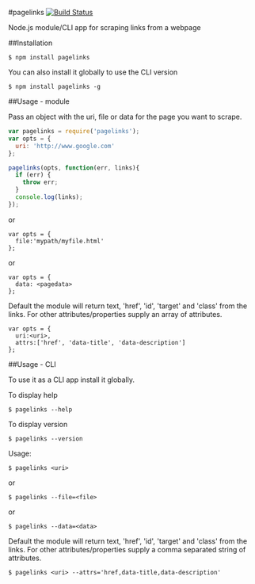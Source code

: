 #pagelinks [![Build Status](https://travis-ci.org/zrrrzzt/pagelinks.svg?branch=master)](https://travis-ci.org/zrrrzzt/pagelinks)

Node.js module/CLI app for scraping links from a webpage

##Installation

```
$ npm install pagelinks
```

You can also install it globally to use the CLI version

```
$ npm install pagelinks -g
```

##Usage - module

Pass an object with the uri, file or data for the page you want to scrape.

```javascript
var pagelinks = require('pagelinks');
var opts = {
  uri: 'http://www.google.com'
};

pagelinks(opts, function(err, links){
  if (err) {
    throw err;
  }
  console.log(links);
});
```

or

```
var opts = {
  file:'mypath/myfile.html'
};
```

or

```
var opts = {
  data: <pagedata>
};
```

Default the module will return text, 'href', 'id', 'target' and 'class' from the links.
For other attributes/properties supply an array of attributes.

```
var opts = {
  uri:<uri>,
  attrs:['href', 'data-title', 'data-description']
};
```


##Usage - CLI

To use it as a CLI app install it globally.

To display help

```
$ pagelinks --help
```

To display version

```
$ pagelinks --version
```

Usage:

```
$ pagelinks <uri>
```

or

```
$ pagelinks --file=<file>
```

or

```
$ pagelinks --data=<data>
```

Default the module will return text, 'href', 'id', 'target' and 'class' from the links.
For other attributes/properties supply a comma separated string of attributes.

```
$ pagelinks <uri> --attrs='href,data-title,data-description'
```